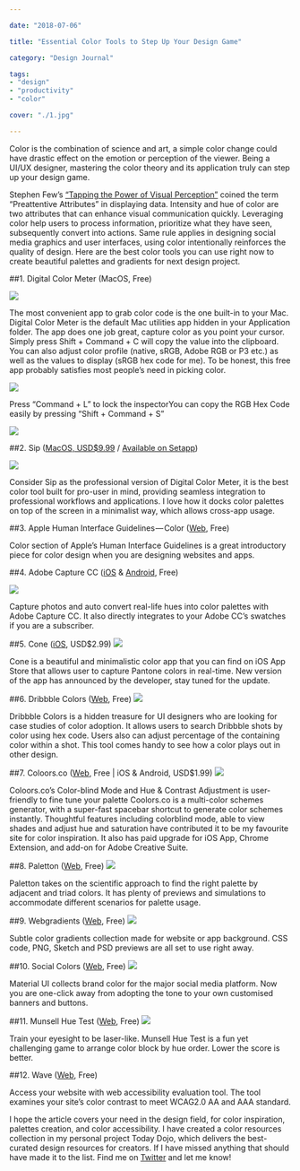 ```yaml
---

date: "2018-07-06"

title: "Essential Color Tools to Step Up Your Design Game"

category: "Design Journal"

tags: 
- "design"
- "productivity"
- "color"

cover: "./1.jpg"

---
```


Color is the combination of science and art, a simple color change could have drastic effect on the emotion or perception of the viewer. Being a UI/UX designer, mastering the color theory and its application truly can step up your design game.

Stephen Few’s [“Tapping the Power of Visual Perception”](https://www.perceptualedge.com/articles/ie/visual_perception.pdf) coined the term “Preattentive Attributes” in displaying data. Intensity and hue of color are two attributes that can enhance visual communication quickly. Leveraging color help users to process information, prioritize what they have seen, subsequently convert into actions. Same rule applies in designing social media graphics and user interfaces, using color intentionally reinforces the quality of design.
Here are the best color tools you can use right now to create beautiful palettes and gradients for next design project.

##1. Digital Color Meter (MacOS, Free)

![](./2.jpg)

The most convenient app to grab color code is the one built-in to your Mac. Digital Color Meter is the default Mac utilities app hidden in your Application folder. The app does one job great, capture color as you point your cursor. Simply press Shift + Command + C will copy the value into the clipboard. You can also adjust color profile (native, sRGB, Adobe RGB or P3 etc.) as well as the values to display (sRGB hex code for me). To be honest, this free app probably satisfies most people’s need in picking color.

![](./3.gif)

Press “Command + L” to lock the inspectorYou can copy the RGB Hex Code easily by pressing “Shift + Command + S”

![](./4.gif)

##2. Sip ([MacOS, USD$9.99](https://sipapp.io/?ref=todaydojo) / [Available on Setapp](https://setapp.com/get/sip?utm_medium=affiliate+program&utm_source=14&utm_campaign=sipapp.io))

![](./5.jpg)

Consider Sip as the professional version of Digital Color Meter, it is the best color tool built  for pro-user in mind, providing seamless integration to professional workflows and applications. I love how it docks color palettes on top of the screen in a minimalist way, which allows cross-app usage.

##3. Apple Human Interface Guidelines — Color ([Web](https://developer.apple.com/design/human-interface-guidelines/macos/visual-design/color/), Free)

Color section of Apple’s Human Interface Guidelines is a great introductory piece for color design when you are designing websites and apps.

##4. Adobe Capture CC ([iOS](https://itunes.apple.com/us/app/adobe-capture-cc/id1040200189?mt=8&at=10lSkU) & [Android](https://play.google.com/store/apps/details?id=com.adobe.creativeapps.gather), Free)

![](./6.png)


Capture photos and auto convert real-life hues into color palettes with Adobe Capture CC. It also directly integrates to your Adobe CC’s swatches if you are a subscriber.

##5. Cone ([iOS](https://itunes.apple.com/us/app/cone-live-color-picker/id1221305627?mt=8&at=10lSkU), USD$2.99)
![](./7.jpg)

Cone is a beautiful and minimalistic color app that you can find on iOS App Store that allows user to capture Pantone colors in real-time. New version of the app has announced by the developer, stay tuned for the update.

##6. Dribbble Colors ([Web](https://dribbble.com/colors/), Free)
![](./8.png)

Dribbble Colors is a hidden treasure for UI designers who are looking for case studies of color adoption. It allows users to search Dribbble shots by color using hex code. Users also can adjust percentage of the containing color within a shot. This tool comes handy to see how a color plays out in other design.

##7. Coloors.co ([Web](http://coloors.co/?ref=todaydojo), Free | iOS & Android, USD$1.99)
![](./9.gif)

Coloors.co’s Color-blind Mode and Hue & Contrast Adjustment is user-friendly to fine tune your palette
Coolors.co is a multi-color schemes generator, with a super-fast spacebar shortcut to generate color schemes instantly. Thoughtful features including colorblind mode, able to view shades and adjust hue and saturation have contributed it to be my favourite site for color inspiration. It also has paid upgrade for iOS App, Chrome Extension, and add-on for Adobe Creative Suite.

##8. Paletton ([Web](http://www.paletton.com/?ref=todaydojo), Free)
![](./10.png)

Paletton takes on the scientific approach to find the right palette by adjacent and triad colors. It has plenty of previews and simulations to accommodate different scenarios for palette usage.

##9. Webgradients ([Web](https://webgradients.com/?ref=todaydojo), Free)
![](./11.png)

Subtle color gradients collection made for website or app background. CSS code, PNG, Sketch and PSD previews are all set to use right away.

##10. Social Colors ([Web](https://www.materialui.co/socialcolors), Free)
![](./12.png)

Material UI collects brand color for the major social media platform. Now you are one-click away from adopting the tone to your own customised banners and buttons.

##11. Munsell Hue Test ([Web](http://www.colormunki.com/game/huetest_kiosk?ref=todaydojo), Free)
![](./13.png)

Train your eyesight to be laser-like. Munsell Hue Test is a fun yet challenging game to arrange color block by hue order. Lower the score is better.

##12. Wave ([Web](http://wave.webaim.org/), Free)

Access your website with web accessibility evaluation tool. The tool examines your site’s color contrast to meet WCAG2.0 AA and AAA standard.

I hope the article covers your need in the design field, for color inspiration, palettes creation, and color accessibility. I have created a color resources collection in my personal project Today Dojo, which delivers the best-curated design resources for creators. If I have missed anything that should have made it to the list. Find me on [Twitter](http://www.twitter.com/desktopofsamuel) and let me know! 






